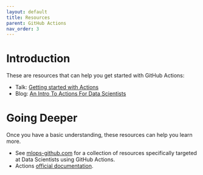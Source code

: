 ```yaml
---
layout: default
title: Resources
parent: GitHub Actions
nav_order: 3
---
```


# Introduction

These are resources that can help you get started with GitHub Actions:

- Talk: [Getting started with Actions](https://youtu.be/S-kn4mmlxFU)
- Blog: [An Intro To Actions For Data Scientists](https://fastpages.fast.ai/actions/markdown/2020/03/06/fastpages-actions.html)

# Going Deeper

Once you have a basic understanding, these resources can help you learn more.

- See [mlops-github.com](https://mlops-github.com) for a collection of resources specifically targeted at Data Scientists using GitHub Actions.
- Actions [official documentation](https://docs.github.com/en/actions).
